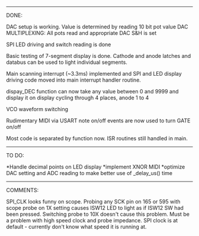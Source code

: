 _________________
 DONE:

DAC setup is working. Value is determined by reading 10 bit pot value
DAC MULTIPLEXING:
All pots read and appropriate DAC S&H is set

SPI LED driving and switch reading is done

Basic testing of 7-segment display is done. Cathode and anode latches and databus can
be used to light individual segments.

Main scanning interrupt (~3.3ms) implemented and SPI and LED display driving code
moved into main interrupt handler routine.

dispay_DEC function can now take any value between 0 and 9999 and display it on display
cycling through 4 places, anode 1 to 4

VCO waveform switching

Rudimentary MIDI via USART note on/off events are now used to turn GATE on/off

Most code is separated by function now. ISR routines still handled in main.

 ____________
 TO DO:

*Handle decimal points on LED display
*implement XNOR MIDI
*optimize DAC setting and ADC reading to make better use of _delay_us() time
 
 _________ 
 COMMENTS:
 
 SPI_CLK looks funny on scope. Probing any SCK pin on 165 or 595 with scope probe
 on 1X setting causes ISW12 LED to light as if ISW12 SW had been pressed. Switching
 probe to 10X doesn't cause this problem. Must be a problem with high speed clock
 and probe impedance. SPI clock is at default - currently don't know what speed it 
 is running at.
 
 